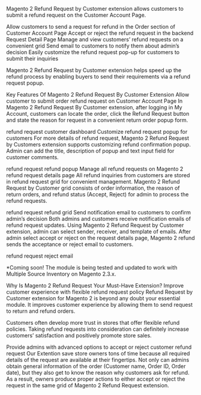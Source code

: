 Magento 2 Refund Request by Customer extension allows customers to submit a refund request on the Customer Account Page.

Allow customers to send a request for refund in the Order section of Customer Account Page
Accept or reject the refund request in the backend Request Detail Page
Manage and view customers’ refund requests on a convenient grid
Send email to customers to notify them about admin’s decision
Easily customize the refund request pop-up for customers to submit their inquiries


Magento 2 Refund Request by Customer extension helps speed up the refund process by enabling buyers to send their requirements via a refund request popup.

Key Features Of Magento 2 Refund Request By Customer Extension
Allow customer to submit order refund request on Customer Account Page
In Magento 2 Refund Request By Customer extension, after logging in My Account, customers can locate the order, click the Refund Request button and state the reason for request in a convenient return order popup form.

refund request customer dashboard
Customize refund request popup for customers
For more details of refund request, Magento 2 Refund Request by Customers extension supports customizing refund confirmation popup. Admin can add the title, description of popup and text input field for customer comments.

refund request refund popup
Manage all refund requests on Magento 2 refund request details page
All refund inquiries from customers are stored in refund request grid for convenient management. Magento 2 Refund Request by Customer grid consists of order information, the reason of return orders, and refund status (Accept, Reject) for admin to process the refund requests.

refund request refund grid
Send notification email to customers to confirm admin’s decision
Both admins and customers receive notification emails of refund request updates. Using Magento 2 Refund Request by Customer extension, admin can select sender, receiver, and template of emails. After admin select accept or reject on the request details page, Magento 2 refund sends the acceptance or reject email to customers.

refund request reject email
 

*Coming soon! The module is being tested and updated to work with Multiple Source Inventory on Magento 2.3.x.

Why Is Magento 2 Refund Request Your Must-Have Extension?
Improve customer experience with flexible refund request policy
Refund Request by Customer extension for Magento 2 is beyond any doubt your essential module. It improves customer experience by allowing them to send request to return and refund orders.

Customers often develop more trust in stores that offer flexible refund policies. Taking refund requests into consideration can definitely increase customers’ satisfaction and positively promote store sales.

Provide admins with advanced options to accept or reject customer refund request
Our Extention save store owners tons of time because all required details of the request are available at their fingertips. Not only can admins obtain general information of the order (Customer name, Order ID, Order date), but they also get to know the reason why customers ask for refund. As a result, owners produce proper actions to either accept or reject the request in the same grid of Magento 2 Refund Request extension.